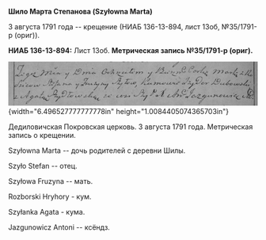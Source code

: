 **Шило Марта Степанова (Szyłowna Marta)**

3 августа 1791 года -- крещение (НИАБ 136-13-894, лист 13об, №35/1791-р
(ориг)).

**НИАБ 136-13-894:** Лист 13об. **Метрическая запись №35/1791-р
(ориг).**

![](./media/e1f150e3ce8980f36ddec03cd9934e9386bebe32.png){width="6.496527777777778in"
height="1.0084405074365703in"}

Дедиловичская Покровская церковь. 3 августа 1791 года. Метрическая
запись о крещении.

Szyłowna Marta -- дочь родителей с деревни Шилы.

Szyło Stefan -- отец.

Szyłowa Fruzyna -- мать.

Rozborski Hryhory - кум.

Szyłanka Agata - кума.

Jazgunowicz Antoni -- ксёндз.

